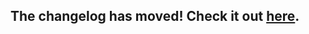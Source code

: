 ## The changelog has moved! Check it out [here](https://github.com/alexjlockwood/ShapeShifter/releases).
